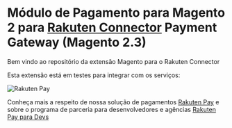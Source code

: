# Módulo de Pagamento para Magento 2 para [Rakuten Connector](https://digitalcommerce.rakuten.com.br/solucoes/rakuten-connector/) Payment Gateway (Magento 2.3) 

Bem vindo ao repositório da extensão Magento para o Rakuten Connector

Esta extensão está em testes para integrar com os serviços:

![Rakuten Pay](https://raw.githubusercontent.com/RakutenBrasil/magento1-rakuten-pay/master/images/logo-rakuten-pay.png)
   
   Conheça mais a respeito de nossa solução de pagamentos [Rakuten Pay](https://digitalcommerce.rakuten.com.br/produtos/pagamentos-rakuten-pay/) e sobre o programa de parceria para desenvolvedores e agências [Rakuten Pay para Devs](https://digitalcommerce.rakuten.com.br/rakuten-pay-dev/)